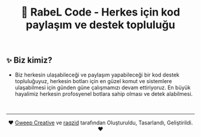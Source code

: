 <h1 align="center">🧱 RabeL Code - Herkes için kod paylaşım ve destek topluluğu</h1>
<br />

## `✨` Biz kimiz?
- Biz herkesin ulaşabileceği ve paylaşım yapabileceği bir kod destek topluluğuyuz, herkesin botları için en güzel komut ve sistemlere ulaşabilmesi için günden güne çalışmamızı devam ettiriyoruz. En büyük hayalimiz herkesin profosyenel botlara sahip olması ve detek alabilmesi.

<br />

---
<p align="center">❤ <a href="https://github.com/GweepCreative">Gweep Creative</a> ve <a href="https://github.com/raqzid">raqzid</a> tarafından Oluşturuldu, Tasarlandı, Geliştirildi. ❤</p>
